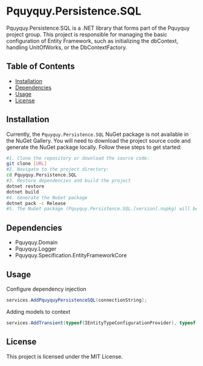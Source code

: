 # Pquyquy.Persistence.SQL

Pquyquy.Persistence.SQL is a .NET library that forms part of the Pquyquy project group. This project is responsible for managing the basic configuration of Entity Framework, such as initializing the dbContext, handling UnitOfWorks, or the DbContextFactory.

## Table of Contents

- [Installation](#installation)
- [Dependencies](#dependencies)
- [Usage](#usage)
- [License](#license)

## Installation

Currently, the `Pquyquy.Persistence.SQL` NuGet package is not available in the NuGet Gallery. You will need to download the project source code and generate the NuGet package locally. Follow these steps to get started:

   ```bash
   #1. Clone the repository or download the source code:
   git clone [URL]
   #2. Navigate to the project directory:
   cd Pquyquy.Persistence.SQL
   #3. Restore dependencies and build the project
   dotnet restore
   dotnet build
   #4. Generate the NuGet package
   dotnet pack -c Release
   #5. The NuGet package (Pquyquy.Persistence.SQL.[version].nupkg) will be generated in the bin/Release directory of the project. You can then reference this local package in your other projects as needed.
   ```

## Dependencies
- Pquyquy.Domain
- Pquyquy.Logger
- Pquyquy.Specification.EntityFrameworkCore

## Usage

Configure dependency injection

   ```csharp
   services.AddPquyquyPersistenceSQL(connectionString);
   ```

Adding models to context

   ```csharp
   services.AddTransient(typeof(IEntityTypeConfigurationProvider), typeof([ModelClass]));
   ```

## License

This project is licensed under the MIT License. 
